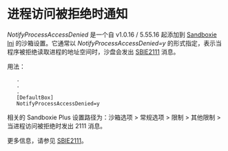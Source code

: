 # 进程访问被拒绝时通知

_NotifyProcessAccessDenied_ 是一个自 v1.0.16 / 5.55.16 起添加到 [Sandboxie Ini](SandboxieIni.md) 的沙箱设置。它通常以 _NotifyProcessAccessDenied=y_ 的形式指定，表示当程序被拒绝读取进程的地址空间时，沙盘会发出 [SBIE2111](SBIE2111.md) 消息。

用法：
```
   .
   .
   .
   [DefaultBox]
   NotifyProcessAccessDenied=y
```

相关的 Sandboxie Plus 设置路径为：沙箱选项 > 常规选项 > 限制 > 其他限制 > 当进程访问被拒绝时发出 2111 消息。

更多信息，请参见 [SBIE2111](SBIE2111.md)。
